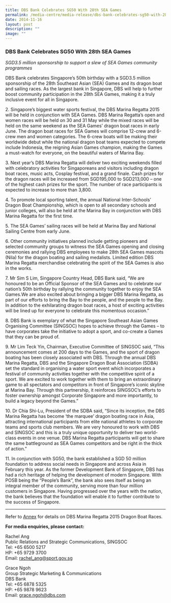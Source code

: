 ```yaml
---
title: DBS Bank Celebrates SG50 With 28th SEA Games
permalink: /media-centre/media-release/dbs-bank-celebrates-sg50-with-28th-sea-games/
date: 2014-11-16
layout: post
description: ""
image: ""
---
```

### **DBS Bank Celebrates SG50 With 28th SEA Games**
_SGD3.5 million sponsorship to support a slew of SEA Games community programmes_

DBS Bank celebrates Singapore’s 50th birthday with a SGD3.5 million sponsorship of the 28th Southeast Asian (SEA) Games and its dragon boat and sailing races. As the largest bank in Singapore, DBS will help to further boost community participation in the 28th SEA Games, making it a truly inclusive event for all in Singapore.

2\. Singapore’s biggest water sports festival, the DBS Marina Regatta 2015 will be held in conjunction with SEA Games. DBS Marina Regatta’s open and women races will be held on 30 and 31 May while the mixed races will be held on the same weekend as the SEA Games’ dragon boat races in early June. The dragon boat races for SEA Games will comprise 12-crew and 6-crew men and women categories. The 6-crew boats will be making their worldwide debut while the national dragon boat teams expected to compete include Indonesia, the reigning Asian Games champion, making the Games a must-watch for everyone, on the beautiful waters of Marina Bay.

3\. Next year’s DBS Marina Regatta will deliver two exciting weekends filled with celebratory activities for Singaporeans and visitors including dragon boat races, music acts, Cosplay festival, and a grand finale. Cash prizes for the dragon races will be increased from SGD195,000 to SGD213,000 – one of the highest cash prizes for the sport. The number of race participants is expected to increase to more than 3,800.

4\. To promote local sporting talent, the annual National Inter-Schools’ Dragon Boat Championship, which is open to all secondary schools and junior colleges, will also be held at the Marina Bay in conjunction with DBS Marina Regatta for the first time.

5\. The SEA Games’ sailing races will be held at Marina Bay and National Sailing Centre from early June.

6\. Other community initiatives planned include getting pioneers and selected community groups to witness the SEA Games opening and closing ceremonies and rallying DBS employees to make 28th SEA Games mascots (Nila) for the dragon boating and sailing medalists. Limited edition DBS Marina Regatta merchandise celebrating the spirit of the SEA Games is also in the works.

7\. Mr Sim S Lim, Singapore Country Head, DBS Bank said, “We are honoured to be an Official Sponsor of the SEA Games and to celebrate our nation’s 50th birthday by rallying the community together to enjoy the SEA Games.We are also excited about bringing a bigger DBS Marina Regatta, as part of our efforts to bring the Bay to the people, and the people to the Bay. In addition to the exhilarating dragon boat races, a host of exciting activities will be lined up for everyone to celebrate this momentous occasion.”

8\. DBS Bank is exemplary of what the Singapore Southeast Asian Games Organising Committee (SINGSOC) hopes to achieve through the Games – to have corporates take the initiative to adopt a sport, and co-create a Games that they can be proud of. 

9\. Mr Lim Teck Yin, Chairman, Executive Committee of SINGSOC said, “This announcement comes at 200 days to the Games, and the sport of dragon boating has been closely associated with DBS. Through the annual DBS Marina Regatta, DBS and the Singapore Dragon Boat Association (SDBA) set the standard in organising a water sport event which incorporates a festival of community activities together with the competitive spirit of a sport. We are excited to work together with them to bring an extraordinary game to all spectators and competitors in front of Singapore’s iconic skyline at Marina Bay. Through this partnership, it reinforces SINGSOC’s efforts to foster ownership amongst Corporate Singapore and more importantly, to build a legacy beyond the Games.”

10\. Dr Chia Shi-Lu, President of the SDBA said, “Since its inception, the DBS Marina Regatta has become ‘the marquee’ dragon boating race in Asia, attracting international participants from elite national athletes to corporate teams and sports club members. We are very honoured to work with DBS and SINGSOC and this is a truly unique opportunity to deliver two world-class events in one venue. DBS Marina Regatta participants will get to share the same battleground as SEA Games competitors and be right in the thick of action.”

11\. In conjunction with SG50, the bank established a SGD 50 million foundation to address social needs in Singapore and across Asia in February this year. As the former Development Bank of Singapore, DBS has had a rich heritage of helping the development of modern Singapore. With POSB being the “People’s Bank”, the bank also sees itself as being an integral member of the community, serving more than four million customers in Singapore. Having progressed over the years with the nation, the bank believes that the foundation will enable it to further contribute to the success of Singapore.

---

Refer to [Annex](/files/Media%20Centre/Media%20Release/2014/November/Annex%20%20DBS_SEA%20Games.pdf) for details on DBS Marina Regatta 2015 Dragon Boat Races.

**For media enquiries, please contact:**

Rachel Ang<br>
Public Relations and Strategic Communications, SINGSOC<br>
Tel: +65 6500 5217<br>
HP: +65 9729 3700<br>
Email: [rachel\_ang@sport.gov.sg](mailto:rachel_ang@sport.gov.sg)

Grace Ngoh<br>
Group Strategic Marketing & Communications<br>
DBS Bank<br>
Tel: +65 6878 5325<br>
HP: +65 9878 9623<br>
Email: [grace.ngoh@dbs.com](mailto:grace.ngoh@dbs.com)